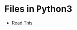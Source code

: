 # Files in Python3

* [Read This](https://github.com/Pierian-Data/Complete-Python-3-Bootcamp/blob/master/00-Python%20Object%20and%20Data%20Structure%20Basics/08-Files.ipynb)